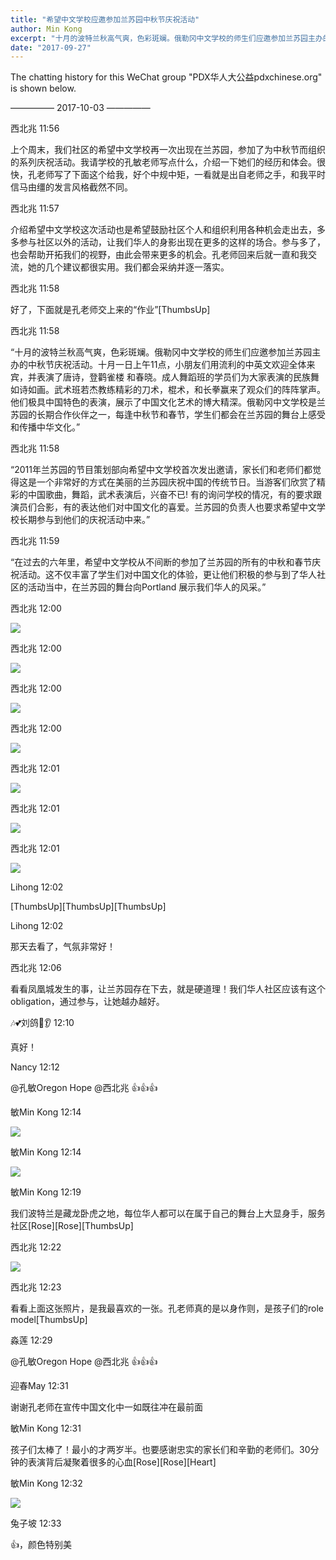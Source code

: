 ```yaml
---
title: "希望中文学校应邀参加兰苏园中秋节庆祝活动"
author: Min Kong
excerpt: "十月的波特兰秋高气爽，色彩斑斓。俄勒冈中文学校的师生们应邀参加兰苏园主办的中秋节庆祝活动。十月一日上午11点，小朋友们用流利的中英文欢迎全体来宾，并表演了唐诗，登鹳雀楼 和春晓。成人舞蹈班的学员们为大家表演的民族舞如诗如画。武术班若杰教练精彩的刀术，棍术，和长拳赢来了观众们的阵阵掌声。他们极具中国特色的表演，展示了中国文化艺术的博大精深。俄勒冈中文学校是兰苏园的长期合作伙伴之一，每逢中秋节和春节，学生们都会在兰苏园的舞台上感受和传播中华文化。"
date: "2017-09-27"
---
```

The chatting history for this WeChat group "PDX华人大公益pdxchinese.org" is shown below.

—————  2017-10-03  —————

西北兆  11:56

上个周末，我们社区的希望中文学校再一次出现在兰苏园，参加了为中秋节而组织的系列庆祝活动。我请学校的孔敏老师写点什么，介绍一下她们的经历和体会。很快，孔老师写了下面这个给我，好个中规中矩，一看就是出自老师之手，和我平时信马由缰的发言风格截然不同。

西北兆  11:57

介绍希望中文学校这次活动也是希望鼓励社区个人和组织利用各种机会走出去，多多参与社区以外的活动，让我们华人的身影出现在更多的这样的场合。参与多了，也会帮助开拓我们的视野，由此会带来更多的机会。孔老师回来后就一直和我交流，她的几个建议都很实用。我们都会采纳并逐一落实。

西北兆  11:58

好了，下面就是孔老师交上来的“作业”[ThumbsUp]

西北兆  11:58

“十月的波特兰秋高气爽，色彩斑斓。俄勒冈中文学校的师生们应邀参加兰苏园主办的中秋节庆祝活动。十月一日上午11点，小朋友们用流利的中英文欢迎全体来宾，并表演了唐诗，登鹳雀楼 和春晓。成人舞蹈班的学员们为大家表演的民族舞如诗如画。武术班若杰教练精彩的刀术，棍术，和长拳赢来了观众们的阵阵掌声。他们极具中国特色的表演，展示了中国文化艺术的博大精深。俄勒冈中文学校是兰苏园的长期合作伙伴之一，每逢中秋节和春节，学生们都会在兰苏园的舞台上感受和传播中华文化。”

西北兆  11:58

“2011年兰苏园的节目策划部向希望中文学校首次发出邀请，家长们和老师们都觉得这是一个非常好的方式在美丽的兰苏园庆祝中国的传统节日。当游客们欣赏了精彩的中国歌曲，舞蹈，武术表演后，兴奋不已! 有的询问学校的情况，有的要求跟演员们合影，有的表达他们对中国文化的喜爱。兰苏园的负责人也要求希望中文学校长期参与到他们的庆祝活动中来。”

西北兆  11:59

“在过去的六年里，希望中文学校从不间断的参加了兰苏园的所有的中秋和春节庆祝活动。这不仅丰富了学生们对中国文化的体验，更让他们积极的参与到了华人社区的活动当中，在兰苏园的舞台向Portland 展示我们华人的风采。”

西北兆  12:00

![](https://res.cloudinary.com/dhngj18do/image/upload/f_auto,q_auto/v1/images/3c3c39868124849c1fd454e93f1b4b54)

西北兆  12:00

![](https://res.cloudinary.com/dhngj18do/image/upload/f_auto,q_auto/v1/images/9dc2e995aba232b8d4ab44188fa1b5ee)

西北兆  12:00

![](https://res.cloudinary.com/dhngj18do/image/upload/f_auto,q_auto/v1/images/d9d16a6517707b5ad5f86285fe8bd50c)

西北兆  12:00

![](https://res.cloudinary.com/dhngj18do/image/upload/f_auto,q_auto/v1/images/28c583317416bde293c71ed22c2065a3)

西北兆  12:01

![](https://res.cloudinary.com/dhngj18do/image/upload/f_auto,q_auto/v1/images/0351f01800b9d079d6d7027fdcc2d7d2)

西北兆  12:01

![](https://res.cloudinary.com/dhngj18do/image/upload/f_auto,q_auto/v1/images/c2fdd4fa6366d12b6ac2888c7fbb126a)

西北兆  12:01

![](https://res.cloudinary.com/dhngj18do/image/upload/f_auto,q_auto/v1/images/1c787f70fc0f6c01ee715f83e12f1992)

Lihong  12:02

[ThumbsUp][ThumbsUp][ThumbsUp]

Lihong  12:02

那天去看了，气氛非常好！

西北兆  12:06

看看凤凰城发生的事，让兰苏园存在下去，就是硬道理！我们华人社区应该有这个obligation，通过参与，让她越办越好。

🎶💕刘鸽👀👂  12:10

真好！

Nancy  12:12

@孔敏Oregon Hope @西北兆  👍👍👍

敏Min Kong  12:14

![](https://res.cloudinary.com/dhngj18do/image/upload/f_auto,q_auto/v1/images/6ebfeee6bea8be966cc737081d08307a.jpg)

敏Min Kong  12:14

![](https://res.cloudinary.com/dhngj18do/image/upload/f_auto,q_auto/v1/images/f83b1181c58a02cfb729794bcbecabf3)

敏Min Kong  12:19

我们波特兰是藏龙卧虎之地，每位华人都可以在属于自己的舞台上大显身手，服务社区[Rose][Rose][ThumbsUp]

西北兆  12:22

![](https://res.cloudinary.com/dhngj18do/image/upload/f_auto,q_auto/v1/images/8844f1aa0ee1b14ecee731b3725fe979)

西北兆  12:23

看看上面这张照片，是我最喜欢的一张。孔老师真的是以身作则，是孩子们的role model[ThumbsUp]

淼莲  12:29

@孔敏Oregon Hope @西北兆  👍👍👍

迎春May  12:31

谢谢孔老师在宣传中国文化中一如既往冲在最前面

敏Min Kong  12:31

孩子们太棒了！最小的才两岁半。也要感谢忠实的家长们和辛勤的老师们。30分钟的表演背后凝聚着很多的心血[Rose][Rose][Heart]

敏Min Kong  12:32

![](https://res.cloudinary.com/dhngj18do/image/upload/f_auto,q_auto/v1/images/7d5a78708530f76581d22ebf7bed796f)

兔子坡  12:33

👍，颜色特别美
